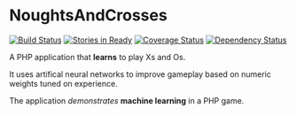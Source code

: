 NoughtsAndCrosses
=================

[![Build Status](https://travis-ci.org/ericmdev/NoughtsAndCrosses.svg?branch=master)](https://travis-ci.org/ericmdev/NoughtsAndCrosses)
[![Stories in Ready](https://badge.waffle.io/ericmdev/NoughtsAndCrosses.png?label=ready&title=Ready)](http://waffle.io/ericmdev/NoughtsAndCrosses)
[![Coverage Status](https://coveralls.io/repos/ericmdev/NoughtsAndCrosses/badge.svg?branch=develop&service=github)](https://coveralls.io/github/ericmdev/NoughtsAndCrosses?branch=develop)
[![Dependency Status](https://www.versioneye.com/user/projects/56930ebaaf789b0043000010/badge.svg?style=flat)](https://www.versioneye.com/user/projects/56930ebaaf789b0043000010)

A PHP application that **learns** to play Xs and Os.

It uses artifical neural networks to improve gameplay based on numeric weights tuned on experience.

The application *demonstrates* **machine learning** in a PHP game.
